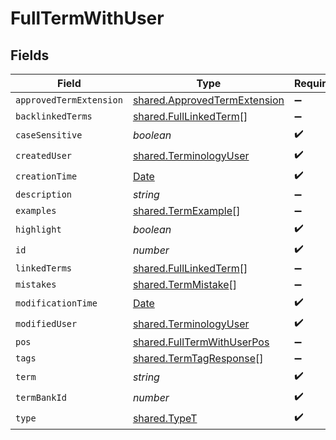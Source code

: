 # FullTermWithUser


## Fields

| Field                                                                                         | Type                                                                                          | Required                                                                                      | Description                                                                                   |
| --------------------------------------------------------------------------------------------- | --------------------------------------------------------------------------------------------- | --------------------------------------------------------------------------------------------- | --------------------------------------------------------------------------------------------- |
| `approvedTermExtension`                                                                       | [shared.ApprovedTermExtension](../../../sdk/models/shared/approvedtermextension.md)           | :heavy_minus_sign:                                                                            | N/A                                                                                           |
| `backlinkedTerms`                                                                             | [shared.FullLinkedTerm](../../../sdk/models/shared/fulllinkedterm.md)[]                       | :heavy_minus_sign:                                                                            | N/A                                                                                           |
| `caseSensitive`                                                                               | *boolean*                                                                                     | :heavy_check_mark:                                                                            | N/A                                                                                           |
| `createdUser`                                                                                 | [shared.TerminologyUser](../../../sdk/models/shared/terminologyuser.md)                       | :heavy_check_mark:                                                                            | N/A                                                                                           |
| `creationTime`                                                                                | [Date](https://developer.mozilla.org/en-US/docs/Web/JavaScript/Reference/Global_Objects/Date) | :heavy_check_mark:                                                                            | N/A                                                                                           |
| `description`                                                                                 | *string*                                                                                      | :heavy_minus_sign:                                                                            | N/A                                                                                           |
| `examples`                                                                                    | [shared.TermExample](../../../sdk/models/shared/termexample.md)[]                             | :heavy_minus_sign:                                                                            | N/A                                                                                           |
| `highlight`                                                                                   | *boolean*                                                                                     | :heavy_check_mark:                                                                            | N/A                                                                                           |
| `id`                                                                                          | *number*                                                                                      | :heavy_check_mark:                                                                            | N/A                                                                                           |
| `linkedTerms`                                                                                 | [shared.FullLinkedTerm](../../../sdk/models/shared/fulllinkedterm.md)[]                       | :heavy_minus_sign:                                                                            | N/A                                                                                           |
| `mistakes`                                                                                    | [shared.TermMistake](../../../sdk/models/shared/termmistake.md)[]                             | :heavy_minus_sign:                                                                            | N/A                                                                                           |
| `modificationTime`                                                                            | [Date](https://developer.mozilla.org/en-US/docs/Web/JavaScript/Reference/Global_Objects/Date) | :heavy_check_mark:                                                                            | N/A                                                                                           |
| `modifiedUser`                                                                                | [shared.TerminologyUser](../../../sdk/models/shared/terminologyuser.md)                       | :heavy_check_mark:                                                                            | N/A                                                                                           |
| `pos`                                                                                         | [shared.FullTermWithUserPos](../../../sdk/models/shared/fulltermwithuserpos.md)               | :heavy_minus_sign:                                                                            | N/A                                                                                           |
| `tags`                                                                                        | [shared.TermTagResponse](../../../sdk/models/shared/termtagresponse.md)[]                     | :heavy_minus_sign:                                                                            | N/A                                                                                           |
| `term`                                                                                        | *string*                                                                                      | :heavy_check_mark:                                                                            | N/A                                                                                           |
| `termBankId`                                                                                  | *number*                                                                                      | :heavy_check_mark:                                                                            | N/A                                                                                           |
| `type`                                                                                        | [shared.TypeT](../../../sdk/models/shared/typet.md)                                           | :heavy_check_mark:                                                                            | N/A                                                                                           |